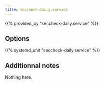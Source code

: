 ```yaml
---
title: seccheck-daily.service
---
```


{{% provided_by "seccheck-daily.service" %}}

## Options

{{% systemd_unit "seccheck-daily.service" %}}

## Additionnal notes

Nothing here.